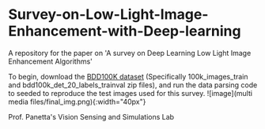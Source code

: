 # Survey-on-Low-Light-Image-Enhancement-with-Deep-learning
A repository for the paper on 'A survey on Deep Learning Low Light Image Enhancement Algorithms'

To begin, download the [BDD100K dataset](https://dl.cv.ethz.ch/bdd100k/data/) (Specifically 100k_images_train and bdd100k_det_20_labels_trainval zip files), and run the data parsing code to seeded to reproduce the test images used for this survey.
![image](multi media files/final_img.png){:width="40px"}


Prof. Panetta's Vision Sensing and Simulations Lab
